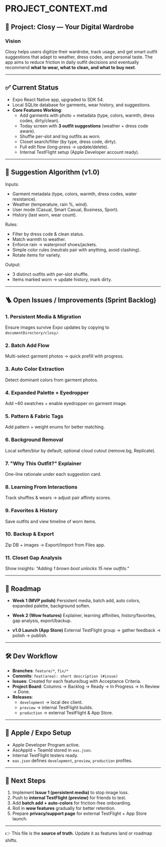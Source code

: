 # PROJECT_CONTEXT.md

## 📌 Project: **Closy — Your Digital Wardrobe**

### Vision
Closy helps users digitize their wardrobe, track usage, and get smart outfit suggestions that adapt to weather, dress codes, and personal taste. The app aims to reduce friction in daily outfit decisions and eventually recommend **what to wear, what to clean, and what to buy next**.

---

## ✅ Current Status
- Expo React Native app, upgraded to SDK 54.
- Local SQLite database for garments, wear history, and suggestions.
- **Core Features Working**:
  - Add garments with photo + metadata (type, colors, warmth, dress codes, dirty/clean).
  - Today screen with **3 outfit suggestions** (weather + dress code aware).
  - Shuffle per-slot and log outfits as worn.
  - Closet search/filter (by type, dress code, dirty).
  - Full edit flow (long-press → update/delete).
  - Internal TestFlight setup (Apple Developer account ready).

---

## 🧠 Suggestion Algorithm (v1.0)
Inputs:
- Garment metadata (type, colors, warmth, dress codes, water resistance).
- Weather (temperature, rain %, wind).
- User mode (Casual, Smart Casual, Business, Sport).
- History (last worn, wear count).

Rules:
- Filter by dress code & clean status.
- Match warmth to weather.
- Enforce rain → waterproof shoes/jackets.
- Simple color rules (neutrals pair with anything, avoid clashing).
- Rotate items for variety.

Output:
- 3 distinct outfits with per-slot shuffle.
- Items marked worn → update history, mark dirty.

---

## 🪜 Open Issues / Improvements (Sprint Backlog)

### 1. Persistent Media & Migration
Ensure images survive Expo updates by copying to `documentDirectory/closy/`.

### 2. Batch Add Flow
Multi-select garment photos → quick prefill with progress.

### 3. Auto Color Extraction
Detect dominant colors from garment photos.

### 4. Expanded Palette + Eyedropper
Add ~60 swatches + enable eyedropper on garment image.

### 5. Pattern & Fabric Tags
Add pattern + weight enums for better matching.

### 6. Background Removal
Local soften/blur by default; optional cloud cutout (remove.bg, Replicate).

### 7. "Why This Outfit?" Explainer
One-line rationale under each suggestion card.

### 8. Learning From Interactions
Track shuffles & wears → adjust pair affinity scores.

### 9. Favorites & History
Save outfits and view timeline of worn items.

### 10. Backup & Export
Zip DB + images → Export/Import from Files app.

### 11. Closet Gap Analysis
Show insights: *"Adding 1 brown boot unlocks 15 new outfits."*

---

## 📅 Roadmap

- **Week 1 (MVP polish)**
  Persistent media, batch add, auto colors, expanded palette, background soften.

- **Week 2 (Wow features)**
  Explainer, learning affinities, history/favorites, gap analysis, export/backup.

- **v1.0 Launch (App Store)**
  External TestFlight group → gather feedback → polish → publish.

---

## 🛠 Dev Workflow

- **Branches**: `feature/*`, `fix/*`
- **Commits**: `feat(area): short description (#issue)`
- **Issues**: Created for each feature/bug with Acceptance Criteria.
- **Project Board**: Columns → Backlog → Ready → In Progress → In Review → Done.
- **Releases**:
  - `development` → local dev client.
  - `preview` → internal TestFlight builds.
  - `production` → external TestFlight & App Store.

---

## 📱 Apple / Expo Setup

- Apple Developer Program active.
- AscAppId + TeamId stored in `eas.json`.
- Internal TestFlight testers ready.
- `eas.json` defines `development`, `preview`, `production` profiles.

---

## 🧭 Next Steps
1. Implement **Issue 1 (persistent media)** to stop image loss.
2. Push to **internal TestFlight (preview)** for friends to test.
3. Add **batch add + auto-colors** for friction-free onboarding.
4. Roll in **wow features** gradually for better retention.
5. Prepare **privacy/support page** for external TestFlight + App Store launch.

---

👉 This file is the **source of truth**. Update it as features land or roadmap shifts.